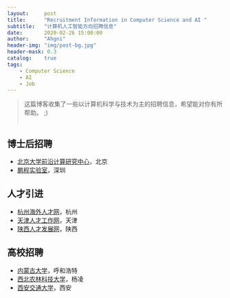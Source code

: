 ```yaml
---
layout:     post
title:      "Recruitment Information in Computer Science and AI "
subtitle:   "计算机人工智能方向招聘信息"
date:       2020-02-26 15:00:00
author:     "Ahgni"
header-img: "img/post-bg.jpg"
header-mask: 0.3
catalog:    true
tags:
    - Computer Science
    - AI
    - Job
---
```



> 这篇博客收集了一些以计算机科学与技术为主的招聘信息，希望能对你有所帮助。 ;) <br><br>


## 博士后招聘
* [北京大学前沿计算研究中心](https://cfcs.pku.edu.cn/announcement/recruiting/236532.htm)，北京
* [鹏程实验室](http://www.pcl.ac.cn/)，深圳
## 人才引进
* [杭州海外人才网](http://www.hzzjlx.com/)，杭州
* [天津人才工作网](https://www.tjrc.gov.cn/Index.aspx)，天津
* [陕西人才发展网](http://www.sxrcfz.org/)，陕西
## 高校招聘
* [内蒙古大学](http://www.imu.edu.cn/info/1032/1340.htm)，呼和浩特
* [西北农林科技大学](https://cie.nwafu.edu.cn/dtytz/tzgg/437370.htm)，杨凌
* [西安交通大学](http://www.aiar.xjtu.edu.cn/info/1005/1484.htm)，西安
